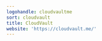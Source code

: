 ```yaml
---
logohandle: cloudvaultme
sort: cloudvault
title: CloudVault
website: 'https://cloudvault.me/'
---
```


